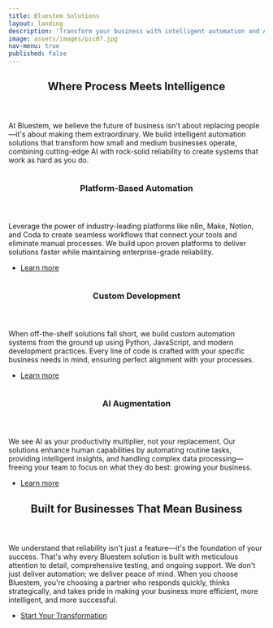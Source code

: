 ```yaml
---
title: Bluestem Solutions
layout: landing
description: 'Transform your business with intelligent automation and AI augmentation solutions designed for reliability and growth.'
image: assets/images/pic07.jpg
nav-menu: true
published: false
---
```


<!-- Main -->
<div id="main">

<!-- One -->
<section id="one">
	<div class="inner">
		<header class="major">
			<h2>Where Process Meets Intelligence</h2>
		</header>
		<p>At Bluestem, we believe the future of business isn't about replacing people—it's about making them extraordinary. We build intelligent automation solutions that transform how small and medium businesses operate, combining cutting-edge AI with rock-solid reliability to create systems that work as hard as you do.</p>
	</div>
</section>

<!-- Two -->
<section id="two" class="spotlights">
	<section>
		<a href="generic.html" class="image">
			<img src="{% link assets/images/pic08.jpg %}" alt="" data-position="center center" />
		</a>
		<div class="content">
			<div class="inner">
				<header class="major">
					<h3>Platform-Based Automation</h3>
				</header>
				<p>Leverage the power of industry-leading platforms like n8n, Make, Notion, and Coda to create seamless workflows that connect your tools and eliminate manual processes. We build upon proven platforms to deliver solutions faster while maintaining enterprise-grade reliability.</p>
				<ul class="actions">
					<li><a href="generic.html" class="button">Learn more</a></li>
				</ul>
			</div>
		</div>
	</section>
	<section>
		<a href="generic.html" class="image">
			<img src="{% link assets/images/pic09.jpg %}" alt="" data-position="top center" />
		</a>
		<div class="content">
			<div class="inner">
				<header class="major">
					<h3>Custom Development</h3>
				</header>
				<p>When off-the-shelf solutions fall short, we build custom automation systems from the ground up using Python, JavaScript, and modern development practices. Every line of code is crafted with your specific business needs in mind, ensuring perfect alignment with your processes.</p>
				<ul class="actions">
					<li><a href="generic.html" class="button">Learn more</a></li>
				</ul>
			</div>
		</div>
	</section>
	<section>
		<a href="generic.html" class="image">
			<img src="{% link assets/images/pic10.jpg %}" alt="" data-position="25% 25%" />
		</a>
		<div class="content">
			<div class="inner">
				<header class="major">
					<h3>AI Augmentation</h3>
				</header>
				<p>We see AI as your productivity multiplier, not your replacement. Our solutions enhance human capabilities by automating routine tasks, providing intelligent insights, and handling complex data processing—freeing your team to focus on what they do best: growing your business.</p>
				<ul class="actions">
					<li><a href="generic.html" class="button">Learn more</a></li>
				</ul>
			</div>
		</div>
	</section>
</section>

<!-- Three -->
<section id="three">
	<div class="inner">
		<header class="major">
			<h2>Built for Businesses That Mean Business</h2>
		</header>
		<p>We understand that reliability isn't just a feature—it's the foundation of your success. That's why every Bluestem solution is built with meticulous attention to detail, comprehensive testing, and ongoing support. We don't just deliver automation; we deliver peace of mind. When you choose Bluestem, you're choosing a partner who responds quickly, thinks strategically, and takes pride in making your business more efficient, more intelligent, and more successful.</p>
		<ul class="actions">
			<li><a href="generic.html" class="button next">Start Your Transformation</a></li>
		</ul>
	</div>
</section>

</div>
